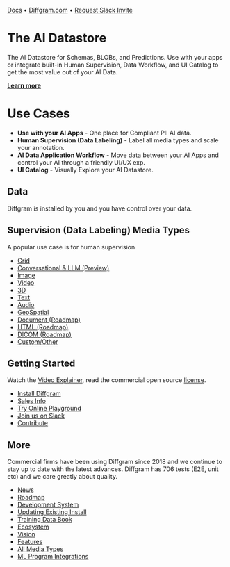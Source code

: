 
[Docs](https://diffgram.readme.io/docs)
•
[Diffgram.com](https://diffgram.com/)
•
[Request Slack Invite](https://www.jotform.com/form/222377866413058)


# The AI Datastore
The AI Datastore for Schemas, BLOBs, and Predictions. Use with your apps or integrate built-in Human Supervision, Data Workflow, and UI Catalog to get the most value out of your AI Data.

[**Learn more**](https://diffgram.readme.io/docs)

# Use Cases

* **Use with your AI Apps** - One place for Compliant PII AI data.
* **Human Supervision (Data Labeling)** - Label all media types and scale your annotation.
* **AI Data Application Workflow** - Move data between your AI Apps and control your AI through a friendly UI/UX exp.
* **UI Catalog** - Visually Explore your AI Datastore.

## Data
Diffgram is installed by you and you have control over your data.

## Supervision (Data Labeling) Media Types
A popular use case is for human supervision
* [Grid](https://diffgram.readme.io/docs/multi-modal-annotation)
* [Conversational & LLM (Preview)](https://diffgram.readme.io/docs/conversational-annotation)
* [Image](https://diffgram.readme.io/docs/image-annotation)
* [Video](https://diffgram.readme.io/docs/video-introduction)
* [3D](https://diffgram.readme.io/docs/3d-annotation-overview)
* [Text](https://diffgram.readme.io/docs/text-annotation)
* [Audio](https://diffgram.readme.io/docs/audio-annotation)
* [GeoSpatial](https://diffgram.readme.io/docs/geospatial-annotation)
* [Document (Roadmap)](https://diffgram.readme.io/docs/annotation#document)
* [HTML (Roadmap)](https://diffgram.readme.io/docs/annotation#html)
* [DICOM (Roadmap)](https://diffgram.readme.io/docs/annotation#dicom)
* [Custom/Other](https://diffgram.readme.io/docs/annotation#custom)

## Getting Started
Watch the [Video Explainer](https://www.youtube.com/watch?v=dws6J3bDbcU), 
read the commercial open source [license](https://github.com/diffgram/diffgram/blob/master/LICENSE.md).

* [Install Diffgram](https://diffgram.readme.io/docs/install)
* [Sales Info](https://diffgram.readme.io/docs/sales)
* [Try Online Playground](https://diffgram.com/user/data_platform/new)
* [Join us on Slack](https://www.jotform.com/form/222377866413058)
* [Contribute](https://diffgram.readme.io/docs/contribute)

## More
Commercial firms have been using Diffgram since 2018 and we continue to stay up to date with the latest advances. Diffgram has 706 tests (E2E, unit etc) and we care greatly about quality.
* [News](https://diffgram.readme.io/docs/news)
* [Roadmap](https://diffgram.readme.io/docs/roadmap)
* [Development System](https://diffgram.readme.io/docs/development-system)
* [Updating Existing Install](https://diffgram.readme.io/docs/updating-an-existing-installation)
* [Training Data Book](https://www.oreilly.com/library/view/training-data-for/9781492094517/)
* [Ecosystem](https://diffgram.readme.io/docs/ecosystem)
* [Vision](https://diffgram.readme.io/docs/vision)
* [Features](https://diffgram.readme.io/docs/versions)
* [All Media Types](https://diffgram.readme.io/docs/annotation)
* [ML Program Integrations](https://diffgram.readme.io/docs/automation-and-prelabels)




